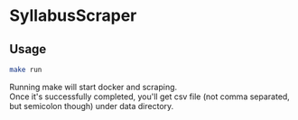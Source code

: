 # SyllabusScraper

## Usage
```bash
make run
```
Running make will start docker and scraping.\
Once it's successfully completed, you'll get csv file (not comma separated, but semicolon though) under data directory.
